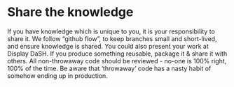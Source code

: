 # Share the knowledge
If you have knowledge which is unique to you, it is your responsibility to share it.
We follow “github flow”, to keep branches small and short-lived, and ensure knowledge is shared.
You could also present your work at Display DaSH.
If you produce something reusable, package it & share it with others.
All non-throwaway code should be reviewed - no-one is 100% right, 100% of the time.
Be aware that ‘throwaway’ code has a nasty habit of somehow ending up in production.
